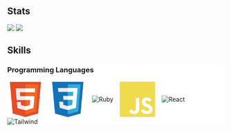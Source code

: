 ## Stats
  <div>
    <img height="192px" src="https://github-readme-stats-two-sigma-59.vercel.app/api?username=scrollxz&theme=dark" />
    <img height="192px" src="https://github-readme-stats-two-sigma-59.vercel.app/api/top-langs/?username=scrollxz&theme=dark" />
  </div>

## Skills
  <div style="flex-basis: 48%; background-color: white;">
    <h3>Programming Languages</h3>
    <img align="center" alt="HTML" height="84" width="84" style="padding-right:10px" src="https://raw.githubusercontent.com/devicons/devicon/master/icons/html5/html5-original.svg">
    <img align="center" alt="CSS" height="84" width="84" style="padding-right:10px" src="https://raw.githubusercontent.com/devicons/devicon/master/icons/css3/css3-original.svg">
    <img align="center" alt="Ruby" height="84" width="84" style="padding-right:10px" src="https://cdn.jsdelivr.net/gh/devicons/devicon@latest/icons/ruby/ruby-original.svg" />
    <img align="center" alt="Js" height="84" width="84" style="padding-right:10px" src="https://raw.githubusercontent.com/devicons/devicon/master/icons/javascript/javascript-plain.svg">
    <img align="center" alt="React" height="84" width="84" style="padding-right:10px" src="https://cdn.jsdelivr.net/gh/devicons/devicon@latest/icons/react/react-original.svg" />
    <img align="center" alt="Tailwind" height="84" width="84" style="padding-right:10px" src="https://cdn.jsdelivr.net/gh/devicons/devicon@latest/icons/tailwindcss/tailwindcss-original.svg" />
  </div>
